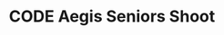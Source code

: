 ---
title: CODE Aegis Seniors Shoot
redirect_to: https://lettucemeet.com/l/AebBG
redirect_from: 
  - /CODEAegisSeniors
  - /codeaegisseniors
---